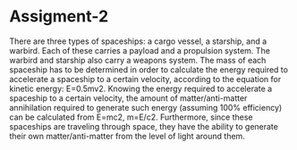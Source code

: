 # Assigment-2

There are three types of spaceships: a cargo vessel, a starship, and a warbird. Each of these carries a payload and a propulsion system. The warbird and starship also carry a weapons system. The mass of each spaceship has to be determined in order to calculate the energy required to accelerate a spaceship to a certain velocity, according to the equation for kinetic energy: E=0.5mv2. Knowing the energy required to accelerate a spaceship to a certain velocity, the amount of matter/anti-matter annihilation required to generate such energy (assuming 100% efficiency) can be calculated from E=mc2, m=E/c2. Furthermore, since these spaceships are traveling through space, they have the ability to generate their own matter/anti-matter from the level of light around them. 
